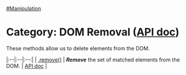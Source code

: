 [#Manipulation](?/manipulation.md)

# Category: DOM Removal ([API doc](https://api.jquery.com/category/manipulation/dom-removal/))

These methods allow us to delete elements from the DOM.

<style>
th { text-align: left; font-style: italic; }
tr td:nth-child(1) { width: 15%; font-weight: bold; }
tr td:nth-child(2) { width: 75%; }
td {
  vertical-align: top;
}
</style>

|:--|:--|:--:|
| [.remove()](?pages/remove/) | **_Remove_** the set of matched elements from the DOM. | [API doc](https://api.jquery.com/remove/) |
